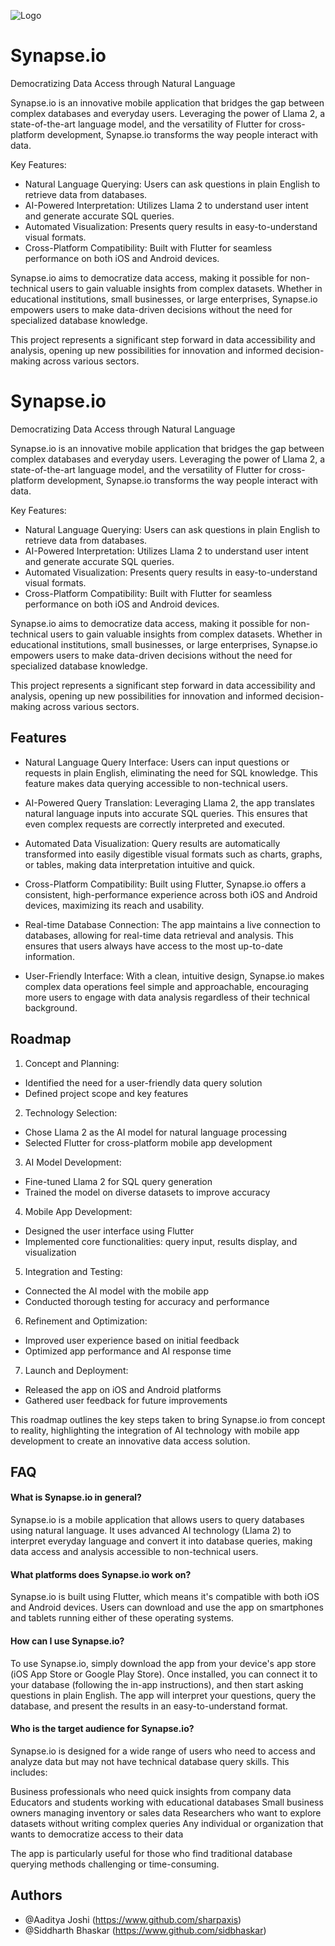 ![Logo](https://i.ibb.co/6tvvLKm/IMG-20240724-013117.jpg)
# Synapse.io

Democratizing Data Access through Natural Language

Synapse.io is an innovative mobile application that bridges the gap between complex databases and everyday users. Leveraging the power of Llama 2, a state-of-the-art language model, and the versatility of Flutter for cross-platform development, Synapse.io transforms the way people interact with data.

Key Features:
- Natural Language Querying: Users can ask questions in plain English to retrieve data from databases.
- AI-Powered Interpretation: Utilizes Llama 2 to understand user intent and generate accurate SQL queries.
- Automated Visualization: Presents query results in easy-to-understand visual formats.
- Cross-Platform Compatibility: Built with Flutter for seamless performance on both iOS and Android devices.

Synapse.io aims to democratize data access, making it possible for non-technical users to gain valuable insights from complex datasets. Whether in educational institutions, small businesses, or large enterprises, Synapse.io empowers users to make data-driven decisions without the need for specialized database knowledge.

This project represents a significant step forward in data accessibility and analysis, opening up new possibilities for innovation and informed decision-making across various sectors.



# Synapse.io

Democratizing Data Access through Natural Language

Synapse.io is an innovative mobile application that bridges the gap between complex databases and everyday users. Leveraging the power of Llama 2, a state-of-the-art language model, and the versatility of Flutter for cross-platform development, Synapse.io transforms the way people interact with data.

Key Features:
- Natural Language Querying: Users can ask questions in plain English to retrieve data from databases.
- AI-Powered Interpretation: Utilizes Llama 2 to understand user intent and generate accurate SQL queries.
- Automated Visualization: Presents query results in easy-to-understand visual formats.
- Cross-Platform Compatibility: Built with Flutter for seamless performance on both iOS and Android devices.

Synapse.io aims to democratize data access, making it possible for non-technical users to gain valuable insights from complex datasets. Whether in educational institutions, small businesses, or large enterprises, Synapse.io empowers users to make data-driven decisions without the need for specialized database knowledge.

This project represents a significant step forward in data accessibility and analysis, opening up new possibilities for innovation and informed decision-making across various sectors.



## Features

- Natural Language Query Interface:
Users can input questions or requests in plain English, eliminating the need for SQL knowledge. This feature makes data querying accessible to non-technical users.

- AI-Powered Query Translation:
Leveraging Llama 2, the app translates natural language inputs into accurate SQL queries. This ensures that even complex requests are correctly interpreted and executed.

- Automated Data Visualization:
Query results are automatically transformed into easily digestible visual formats such as charts, graphs, or tables, making data interpretation intuitive and quick.

- Cross-Platform Compatibility:
Built using Flutter, Synapse.io offers a consistent, high-performance experience across both iOS and Android devices, maximizing its reach and usability.

- Real-time Database Connection:
The app maintains a live connection to databases, allowing for real-time data retrieval and analysis. This ensures that users always have access to the most up-to-date information.

- User-Friendly Interface:
With a clean, intuitive design, Synapse.io makes complex data operations feel simple and approachable, encouraging more users to engage with data analysis regardless of their technical background.

## Roadmap

1. Concept and Planning:

- Identified the need for a user-friendly data query solution
- Defined project scope and key features


2. Technology Selection:

- Chose Llama 2 as the AI model for natural language processing
- Selected Flutter for cross-platform mobile app development


3. AI Model Development:

- Fine-tuned Llama 2 for SQL query generation
- Trained the model on diverse datasets to improve accuracy


4. Mobile App Development:

- Designed the user interface using Flutter
- Implemented core functionalities: query input, results display, and visualization


5. Integration and Testing:

- Connected the AI model with the mobile app
- Conducted thorough testing for accuracy and performance


6. Refinement and Optimization:

- Improved user experience based on initial feedback
- Optimized app performance and AI response time


7. Launch and Deployment:

- Released the app on iOS and Android platforms
- Gathered user feedback for future improvements



This roadmap outlines the key steps taken to bring Synapse.io from concept to reality, highlighting the integration of AI technology with mobile app development to create an innovative data access solution.

## FAQ

#### What is Synapse.io in general?
Synapse.io is a mobile application that allows users to query databases using natural language. It uses advanced AI technology (Llama 2) to interpret everyday language and convert it into database queries, making data access and analysis accessible to non-technical users.

#### What platforms does Synapse.io work on?
Synapse.io is built using Flutter, which means it's compatible with both iOS and Android devices. Users can download and use the app on smartphones and tablets running either of these operating systems.

#### How can I use Synapse.io?
To use Synapse.io, simply download the app from your device's app store (iOS App Store or Google Play Store). Once installed, you can connect it to your database (following the in-app instructions), and then start asking questions in plain English. The app will interpret your questions, query the database, and present the results in an easy-to-understand format.

#### Who is the target audience for Synapse.io?
Synapse.io is designed for a wide range of users who need to access and analyze data but may not have technical database query skills. This includes:

Business professionals who need quick insights from company data
Educators and students working with educational databases
Small business owners managing inventory or sales data
Researchers who want to explore datasets without writing complex queries
Any individual or organization that wants to democratize access to their data

The app is particularly useful for those who find traditional database querying methods challenging or time-consuming.

## Authors

- @Aaditya Joshi (https://www.github.com/sharpaxis)
- @Siddharth Bhaskar (https://www.github.com/sidbhaskar)

